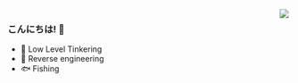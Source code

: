 <img align="right" src="https://github-readme-stats-one-bice.vercel.app/api?username=Yuzuru10&count_private=true&show_icons=true&icon_color=CE1D2D&text_color=718096&bg_color=00000000&hide_title=true&hide_border=true&include_all_commits=true&role=OWNER,ORGANIZATION_MEMBER,COLLABORATOR" />

### こんにちは! 👏

- 🤣 Low Level Tinkering
- 🥳 Reverse engineering
- 🐟 Fishing

<br>
<br>

